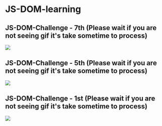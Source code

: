 # JS-DOM-learning

## JS-DOM-Challenge - 7th <b>(Please wait if you are not seeing gif it's take sometime to process)
![](https://github.com/user-attachments/assets/1e913a23-bc66-4f2e-8ec9-c496f3422b48)

## JS-DOM-Challenge - 5th <b>(Please wait if you are not seeing gif it's take sometime to process)
![](https://github.com/user-attachments/assets/b476ee69-e987-4e22-9945-79a4392fe0ba)

## JS-DOM-Challenge - 1st <b>(Please wait if you are not seeing gif it's take sometime to process)
![](https://github.com/user-attachments/assets/7ddb35e7-1834-4688-bd74-373d192d97e8)
